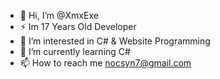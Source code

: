 - 👋 Hi, I’m @XmxExe
- ⚡ Im 17 Years Old Developer
- 👀 I’m interested in C# & Website Programming
- 🌱 I’m currently learning C#
- 📫 How to reach me nocsyn7@gmail.com

<!---
spammarket/spammarket is a ✨ special ✨ repository because its `README.md` (this file) appears on your GitHub profile.
You can click the Preview link to take a look at your changes.
--->
